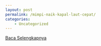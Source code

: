 ```yaml
---
layout: post
permalink: /mimpi-naik-kapal-laut-cepat/
categories:
    - Uncategorized
---
```


[Baca Selengkapnya](/02)